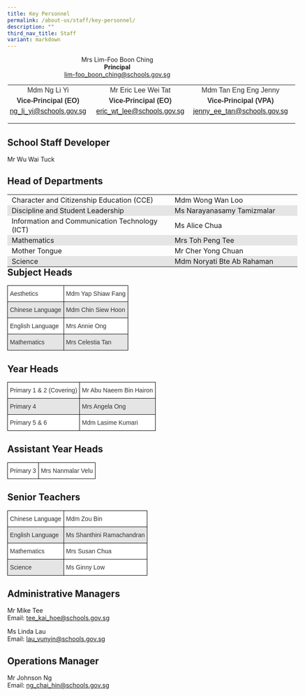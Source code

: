 ```yaml
---
title: Key Personnel
permalink: /about-us/staff/key-personnel/
description: ""
third_nav_title: Staff
variant: markdown
---
```

<p style="text-align:center;">Mrs Lim-Foo Boon Ching<br><strong>Principal</strong><br><a href="mailto:lim-foo_boon_ching@schools.gov.sg">lim-foo_boon_ching@schools.gov.sg</a></p>  

<table class="ives_tab_kosong ive_eobj_center" style="margin: auto; outline: 0px; padding: 0px; border-collapse: collapse; clear: both; border: 1px solid transparent; table-layout: fixed; width: 661.4px;"><tbody style="margin: 0px; outline: 0px; padding: 0px;"><tr style="margin: 0px; outline: 0px; padding: 0px;"><td style="margin: 0px; outline: 0px; padding: 0px 15px 15px 0px; vertical-align: top; width: 206px;"><div style="margin: 0px; outline: 0px; padding: 0px; line-height: 24px !important; color: rgb(48, 48, 48); font-family: Archivo, sans-serif; font-size: 16px; font-weight: 400; text-align: center;"><span style="margin: 0px; outline: 0px; padding: 0px; background-color: initial;">Mdm Ng Li Yi</span></div><div style="margin: 0px; outline: 0px; padding: 0px; line-height: 24px !important; color: rgb(48, 48, 48); font-family: Archivo, sans-serif; font-size: 16px; font-weight: 400; text-align: center;"><strong style="margin: 0px; outline: 0px; padding: 0px; background-color: initial;">Vice-Principal (EO)</strong></div><strong style="margin: 0px; outline: 0px; padding: 0px; text-align: center; background-color: initial;"><div style="margin: 0px; outline: 0px; padding: 0px; line-height: 24px !important; color: rgb(48, 48, 48); font-family: Archivo, sans-serif; font-size: 16px; font-weight: 400; text-align: center;"><span style="margin: 0px; outline: 0px; padding: 0px; background-color: initial; text-align: left;"><a href="mailto:ng_li_yi@schools.gov.sg">ng_li_yi@schools.gov.sg</a></span></div></strong></td><td style="margin: 0px; outline: 0px; padding: 0px 15px 15px 0px; vertical-align: top; width: 223px;"><div style="margin: 0px; outline: 0px; padding: 0px; line-height: 24px !important; color: rgb(48, 48, 48); font-family: Archivo, sans-serif; font-size: 16px; font-weight: 400; text-align: center;"><span style="margin: 0px; outline: 0px; padding: 0px; background-color: initial;">Mr Eric Lee Wei Tat</span></div><div style="margin: 0px; outline: 0px; padding: 0px; line-height: 24px !important; color: rgb(48, 48, 48); font-family: Archivo, sans-serif; font-size: 16px; font-weight: 400; text-align: center;"><strong style="margin: 0px; outline: 0px; padding: 0px; background-color: initial;">Vice-Principal (EO)</strong></div><strong style="margin: 0px; outline: 0px; padding: 0px; background-color: initial; text-align: center;"><div style="margin: 0px; outline: 0px; padding: 0px; line-height: 24px !important; color: rgb(48, 48, 48); font-family: Archivo, sans-serif; font-size: 16px; font-weight: 400; text-align: center;"><span style="margin: 0px; outline: 0px; padding: 0px; background-color: initial; text-align: left;"><a href="mailto:eric_wt_lee@schools.gov.sg">eric_wt_lee@schools.gov.sg</a></span></div></strong></td><td style="margin: 0px; outline: 0px; padding: 0px 15px 15px 0px; vertical-align: top; width: 232px;"><div style="margin: 0px; outline: 0px; padding: 0px; line-height: 24px !important; color: rgb(48, 48, 48); font-family: Archivo, sans-serif; font-size: 16px; font-weight: 400; text-align: center;"><span style="margin: 0px; outline: 0px; padding: 0px; background-color: initial;">Mdm Tan Eng Eng Jenny</span></div><div style="margin: 0px; outline: 0px; padding: 0px; line-height: 24px !important; color: rgb(48, 48, 48); font-family: Archivo, sans-serif; font-size: 16px; font-weight: 400; text-align: center;"><strong style="margin: 0px; outline: 0px; padding: 0px; background-color: initial;">Vice-Principal (VPA)</strong></div><div style="margin: 0px; outline: 0px; padding: 0px; line-height: 24px !important; color: rgb(48, 48, 48); font-family: Archivo, sans-serif; font-size: 16px; font-weight: 400; text-align: center;"><span style="margin: 0px; outline: 0px; padding: 0px; background-color: initial;"><a href="mailto:jenny_ee_tan@schools.gov.sg">jenny_ee_tan@schools.gov.sg</a></span></div></td></tr></tbody></table>

School Staff Developer
----------------------

Mr Wu Wai Tuck <br>

Head of Departments
-------------------

<table class="iveo_table ives_tab_modern2 ive_eobj_left" style="margin: 0px 10px 0px 0px; outline: 0px; padding: 0px; border-collapse: collapse; float: left; border: none; width: 664.787px;"><tbody style="margin: 0px; outline: 0px; padding: 0px;"><tr style="margin: 0px; outline: 0px; padding: 0px;"><td style="margin: 0px; outline: 0px; padding: 2px 10px; text-align: left; width: 377px;">Character and Citizenship Education (CCE)</td><td style="margin: 0px; outline: 0px; padding: 2px 10px; text-align: left; width: 287px;">Mdm Wong Wan Loo</td></tr><tr style="margin: 0px; outline: 0px; padding: 0px; background-color: rgb(229, 229, 229);"><td style="margin: 0px; outline: 0px; padding: 2px 10px; text-align: left;">Discipline and Student Leadership</td><td style="margin: 0px; outline: 0px; padding: 2px 10px; text-align: left;">Ms Narayanasamy Tamizmalar</td></tr><tr style="margin: 0px; outline: 0px; padding: 0px;"><td style="margin: 0px; outline: 0px; padding: 2px 10px; text-align: left;">Information and Communication Technology (ICT)</td><td style="margin: 0px; outline: 0px; padding: 2px 10px; text-align: left;">Ms Alice Chua</td></tr><tr style="margin: 0px; outline: 0px; padding: 0px; background-color: rgb(229, 229, 229);"><td style="margin: 0px; outline: 0px; padding: 2px 10px; text-align: left;">Mathematics</td><td style="margin: 0px; outline: 0px; padding: 2px 10px; text-align: left;">Mrs Toh Peng Tee</td></tr><tr style="margin: 0px; outline: 0px; padding: 0px;"><td style="margin: 0px; outline: 0px; padding: 2px 10px; text-align: left;">Mother Tongue</td><td style="margin: 0px; outline: 0px; padding: 2px 10px; text-align: left;">Mr Cher Yong Chuan</td></tr><tr style="margin: 0px; outline: 0px; padding: 0px; background-color: rgb(229, 229, 229);"><td style="margin: 0px; outline: 0px; padding: 2px 10px; text-align: left;">Science</td><td style="margin: 0px; outline: 0px; padding: 2px 10px; text-align: left;">Mdm Noryati Bte Ab Rahaman</td></tr></tbody></table><br>

Subject Heads
-------------

<style type="text/css">
.tg  {border-collapse:collapse;border-spacing:0;}
.tg td{border-color:black;border-style:solid;border-width:1px;font-family:Arial, sans-serif;font-size:14px;
  overflow:hidden;padding:10px 5px;word-break:normal;}
.tg th{border-color:black;border-style:solid;border-width:1px;font-family:Arial, sans-serif;font-size:14px;
  font-weight:normal;overflow:hidden;padding:10px 5px;word-break:normal;}
.tg .tg-m24b{background-color:#FFF;color:#303030;text-align:left;vertical-align:middle}
.tg .tg-usax{background-color:#E5E5E5;color:#303030;text-align:left;vertical-align:middle}
</style>
<table class="tg">
<thead>
  <tr>
    <th class="tg-m24b">Aesthetics</th>
    <th class="tg-m24b">Mdm Yap Shiaw Fang</th>
  </tr>
</thead>
<tbody>
  <tr>
    <td class="tg-usax">Chinese Language</td>
    <td class="tg-usax">Mdm Chin Siew Hoon</td>
  </tr>
  <tr>
    <td class="tg-m24b">English Language<br></td>
    <td class="tg-m24b">Mrs Annie Ong<br></td>
  </tr>
  <tr>
    <td class="tg-usax">Mathematics<br></td>
    <td class="tg-usax">Mrs Celestia Tan<br></td>
  </tr>
</tbody>
</table>

Year Heads
----------

<style type="text/css">
.tg  {border-collapse:collapse;border-spacing:0;}
.tg td{border-color:black;border-style:solid;border-width:1px;font-family:Arial, sans-serif;font-size:14px;
  overflow:hidden;padding:10px 5px;word-break:normal;}
.tg th{border-color:black;border-style:solid;border-width:1px;font-family:Arial, sans-serif;font-size:14px;
  font-weight:normal;overflow:hidden;padding:10px 5px;word-break:normal;}
.tg .tg-m24b{background-color:#FFF;color:#303030;text-align:left;vertical-align:middle}
.tg .tg-usax{background-color:#E5E5E5;color:#303030;text-align:left;vertical-align:middle}
</style>
<table class="tg">
<thead>
  <tr>
    <th class="tg-m24b">Primary 1 &amp; 2 (Covering)</th>
    <th class="tg-m24b">Mr Abu Naeem Bin Hairon</th>
  </tr>
</thead>
<tbody>
  <tr>
    <td class="tg-usax">Primary 4</td>
    <td class="tg-usax">Mrs Angela Ong</td>
  </tr>
  <tr>
    <td class="tg-m24b">Primary 5 &amp; 6</td>
    <td class="tg-m24b">Mdm Lasime Kumari</td>
  </tr>
</tbody>
</table>

Assistant Year Heads
--------------------

<style type="text/css">
.tg  {border-collapse:collapse;border-spacing:0;}
.tg td{border-color:black;border-style:solid;border-width:1px;font-family:Arial, sans-serif;font-size:14px;
  overflow:hidden;padding:10px 5px;word-break:normal;}
.tg th{border-color:black;border-style:solid;border-width:1px;font-family:Arial, sans-serif;font-size:14px;
  font-weight:normal;overflow:hidden;padding:10px 5px;word-break:normal;}
.tg .tg-m24b{background-color:#FFF;color:#303030;text-align:left;vertical-align:middle}
</style>
<table class="tg">
<thead>
  <tr>
    <td class="tg-m24b">Primary 3</td>
    <td class="tg-m24b">Mrs Nanmalar Velu</td>
  </tr>
</thead>
</table>

Senior Teachers
---------------

<style type="text/css">
.tg  {border-collapse:collapse;border-spacing:0;}
.tg td{border-color:black;border-style:solid;border-width:1px;font-family:Arial, sans-serif;font-size:14px;
  overflow:hidden;padding:10px 5px;word-break:normal;}
.tg th{border-color:black;border-style:solid;border-width:1px;font-family:Arial, sans-serif;font-size:14px;
  font-weight:normal;overflow:hidden;padding:10px 5px;word-break:normal;}
.tg .tg-m24b{background-color:#FFF;color:#303030;text-align:left;vertical-align:middle}
.tg .tg-usax{background-color:#E5E5E5;color:#303030;text-align:left;vertical-align:middle}
.tg .tg-n8xx{background-color:#FFF;color:#303030;text-align:left;vertical-align:top}
</style>
<table class="tg">
<thead>
  <tr>
    <th class="tg-m24b">Chinese Language</th>
    <th class="tg-m24b">Mdm Zou Bin</th>
  </tr>
</thead>
<tbody>
  <tr>
    <td class="tg-usax">English Language</td>
    <td class="tg-usax">Ms Shanthini Ramachandran<br></td>
  </tr>
  <tr>
    <td class="tg-m24b">Mathematics  </td>
    <td class="tg-m24b">Mrs Susan Chua<br></td>
  </tr>
  <tr>
    <td class="tg-usax">Science</td>
    <td class="tg-n8xx">Ms Ginny Low</td>
  </tr>
</tbody>
</table>

Administrative Managers
----------------------

Mr Mike Tee  
Email: <a href="mailto:tee\_kai\_hoe@schools.gov.sg">tee\_kai\_hoe@schools.gov.sg</a>
  
Ms Linda Lau    
Email: <a href="mailto:lau\_vunyin@schools.gov.sg">lau\_vunyin@schools.gov.sg</a>

Operations Manager
------------------

Mr Johnson Ng  
Email: <a href="mailto:ng\_chai\_hin@schools.gov.sg">ng\_chai\_hin@schools.gov.sg</a>